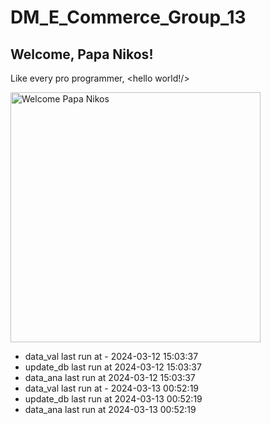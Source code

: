 # DM_E_Commerce_Group_13

## Welcome, Papa Nikos!
Like every pro programmer, <hello world!/>

<img src="https://raw.githubusercontent.com/Anand7Choudhary/blog/master/image/DALL%C2%B7E%202024-02-29%2015.52.25%20-%20Transform%20the%20scene_%20The%20programmer%20is%20now%20depicted%20as%20a%20king%2C%20complete%20with%20a%20regal%20crown%20and%20a%20majestic%20robe%2C%20sitting%20on%20a%20throne%20made%20of%20computer%20p.webp" width="400" alt="Welcome Papa Nikos">

- data_val last run at - 2024-03-12 15:03:37
- update_db last run at 2024-03-12 15:03:37
- data_ana last run at 2024-03-12 15:03:37
- data_val last run at - 2024-03-13 00:52:19
- update_db last run at 2024-03-13 00:52:19
- data_ana last run at 2024-03-13 00:52:19
